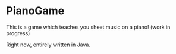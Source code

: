 # PianoGame
This is a game which teaches you sheet music on a piano! (work in progress)


Right now, entirely written in Java. 
